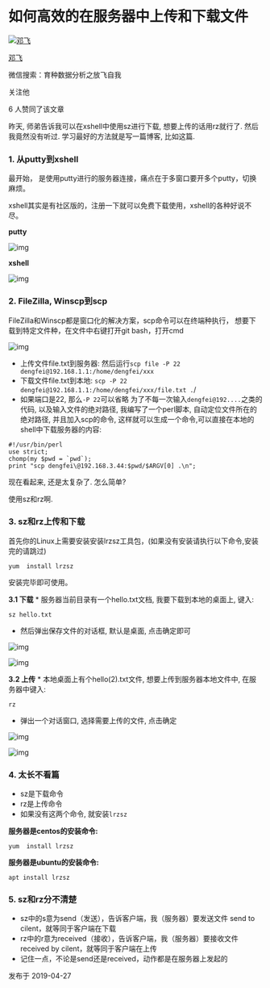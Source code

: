 # 如何高效的在服务器中上传和下载文件

[![邓飞](https://pic4.zhimg.com/v2-37b5dc8d9e64e4e0d63cf11a51c501a6_xs.jpg?source=172ae18b)](https://www.zhihu.com/people/yijiaobani)

[邓飞](https://www.zhihu.com/people/yijiaobani)

微信搜索：育种数据分析之放飞自我

关注他

6 人赞同了该文章

昨天, 师弟告诉我可以在xshell中使用sz进行下载, 想要上传的话用rz就行了. 然后我竟然没有听过. 学习最好的方法就是写一篇博客, 比如这篇.

### 1. 从putty到xshell

最开始， 是使用putty进行的服务器连接，痛点在于多窗口要开多个putty，切换麻烦。

xshell其实是有社区版的，注册一下就可以免费下载使用，xshell的各种好说不尽。

**putty**

![img](https://pic1.zhimg.com/v2-bd9e9bda97356d879c9084d0f10ad948_r.jpg)

**xshell**

![img](https://pic1.zhimg.com/v2-9f7b5214d6ce2d75759df01f4cac5cc0_r.jpg)



### 2. FileZilla, Winscp到scp

FileZilla和Winscp都是窗口化的解决方案，scp命令可以在终端种执行， 想要下载到特定文件种，在文件中右键打开git bash，打开cmd

![img](https://pic4.zhimg.com/80/v2-c271b4f8926f16ff2e6e90f9f82e7beb_720w.jpg)



- 上传文件file.txt到服务器: 然后运行`scp file -P 22 dengfei@192.168.1.1:/home/dengfei/xxx`
- 下载文件file.txt到本地: `scp -P 22 dengfei@192.168.1.1:/home/dengfei/xxx/file.txt .`/
- 如果端口是22, 那么`-P 22`可以省略 为了不每一次输入`dengfei@192....`之类的代码, 以及输入文件的绝对路径, 我编写了一个perl脚本, 自动定位文件所在的绝对路径, 并且加入scp的命令, 这样就可以生成一个命令,可以直接在本地的shell中下载服务器的内容:

```text
#!/usr/bin/perl
use strict;
chomp(my $pwd = `pwd`);
print "scp dengfei\@192.168.3.44:$pwd/$ARGV[0] .\n";
```

现在看起来, 还是太复杂了. 怎么简单?

使用sz和rz啊.

### 3. sz和rz上传和下载

首先你的Linux上需要安装安装lrzsz工具包，(如果没有安装请执行以下命令,安装完的请跳过)

```text
yum  install lrzsz
```

安装完毕即可使用。

**3.1 下载** * 服务器当前目录有一个hello.txt文档, 我要下载到本地的桌面上, 键入:

```text
sz hello.txt
```

- 然后弹出保存文件的对话框, 默认是桌面, 点击确定即可

![img](https://pic1.zhimg.com/80/v2-63bd73306a30ed90dac529416c2f758c_720w.jpg)





![img](https://pic1.zhimg.com/80/v2-e7d3e87eee09db038ce7aa25450ac980_720w.jpg)



**3.2 上传** * 本地桌面上有个hello(2).txt文件, 想要上传到服务器本地文件中, 在服务器中键入:

```text
rz
```

- 弹出一个对话窗口, 选择需要上传的文件, 点击确定

![img](https://pic3.zhimg.com/v2-c5b9165aca02bd9c76223002d207b372_r.jpg)





![img](https://pic2.zhimg.com/80/v2-0b76f7833e75b1e85eb0f9e7d0f473cd_720w.jpg)



### 4. 太长不看篇

- sz是下载命令
- rz是上传命令
- 如果没有这两个命令, 就安装`lrzsz`

**服务器是centos的安装命令:**

```text
yum  install lrzsz
```

**服务器是ubuntu的安装命令:**

```text
apt install lrzsz
```

### 5. sz和rz分不清楚

- sz中的s意为send（发送），告诉客户端，我（服务器）要发送文件 send to cilent，就等同于客户端在下载
- rz中的r意为received（接收），告诉客户端，我（服务器）要接收文件 received by cilent，就等同于客户端在上传
- 记住一点，不论是send还是received，动作都是在服务器上发起的





发布于 2019-04-27